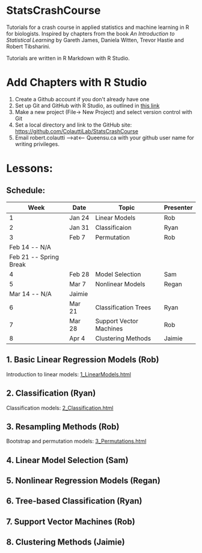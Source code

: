 # StatsCrashCourse

Tutorials for a crash course in applied statistics and machine learning in R for biologists. Inspired by chapters from the book *An Introduction to Statistical Learning* by Gareth James, Daniela Witten, Trevor Hastie and Robert Tibsharini.

Tutorials are written in R Markdown with R Studio.

# Add Chapters with R Studio

1. Create a Github account if you don't already have one
2. Set up Git and GitHub with R Studio, as outlined in [this link](https://support.rstudio.com/hc/en-us/articles/200532077-Version-Control-with-Git-and-SVN)
3. Make a new project (File-> New Project) and select version control with Git
4. Set a local directory and link to the GitHub site: https://github.com/ColauttiLab/StatsCrashCourse
5. Email robert.colautti -->at<-- Queensu.ca with your github user name for writing privileges.


# Lessons:

## Schedule:

Week | Date | Topic | Presenter 
-----|------|-------|----------
1 | Jan 24 | Linear Models | Rob
2 | Jan 31 | Classificaion | Ryan
3 | Feb 7 | Permutation | Rob
| Feb 14 -- N/A |
| Feb 21 -- Spring Break |
4 | Feb 28 | Model Selection | Sam
5 | Mar 7 | Nonlinear Models | Regan
| Mar 14 -- N/A | Jaimie
6 | Mar 21 | Classification Trees | Ryan
7 | Mar 28 | Support Vector Machines | Rob
8 | Apr 4 | Clustering Methods | Jaimie

## 1. Basic Linear Regression Models (Rob)

Introduction to linear models: [1_LinearModels.html](./1_LinearModels.html) 

## 2. Classification (Ryan)

Classification models: [2_Classification.html](./2_Classification.html)

## 3. Resampling Methods (Rob)

Bootstrap and permutation models: [3_Permutations.html](./3_Permutations.html)

## 4. Linear Model Selection (Sam)

## 5. Nonlinear Regression Models (Regan)

## 6. Tree-based Classification (Ryan)

## 7. Support Vector Machines (Rob)

## 8. Clustering Methods (Jaimie)




